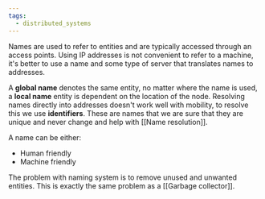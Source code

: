 ```yaml
---
tags:
  - distributed_systems
---
```

Names are used to refer to entities and are typically accessed through an access points. Using IP addresses is not convenient to refer to a machine, it's better to use a name and some type of server that translates names to addresses. 

A **global name** denotes the same entity, no matter where the name is used, a **local name** entity is dependent on the location of the node. Resolving names directly into addresses doesn't work well with mobility, to resolve this we use **identifiers**. These are names that we are sure that they are unique and never change and help with [[Name resolution]].

A name can be either:
- Human friendly
- Machine friendly

The problem with naming system is to remove unused and unwanted entities. This is exactly the same problem as a [[Garbage collector]].